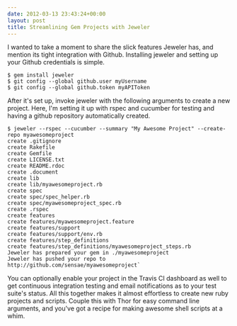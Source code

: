 ```yaml
---
date: 2012-03-13 23:43:24+00:00
layout: post
title: Streamlining Gem Projects with Jeweler
---
```


I wanted to take a moment to share the slick features Jeweler has, and mention
its tight integration with Github. Installing jeweler and setting up your Github
credentials is simple.

    $ gem install jeweler
    $ git config --global github.user myUsername
    $ git config --global github.token myAPIToken

After it's set up, invoke jeweler with the following arguments to create a new
project. Here, I'm setting it up with rspec and cucumber for testing and having
a github repository automatically created.

    $ jeweler --rspec --cucumber --summary "My Awesome Project" --create-repo myawesomeproject
    create .gitignore
    create Rakefile
    create Gemfile
    create LICENSE.txt
    create README.rdoc
    create .document
    create lib
    create lib/myawesomeproject.rb
    create spec
    create spec/spec_helper.rb
    create spec/myawesomeproject_spec.rb
    create .rspec
    create features
    create features/myawesomeproject.feature
    create features/support
    create features/support/env.rb
    create features/step_definitions
    create features/step_definitions/myawesomeproject_steps.rb
    Jeweler has prepared your gem in ./myawesomeproject
    Jeweler has pushed your repo to http://github.com/sensae/myawesomeproject`

You can optionally enable your project in the Travis CI dashboard as well to get
continuous integration testing and email notifications as to your test suite's
status. All this together makes it almost effortless to create new ruby projects
and scripts. Couple this with Thor for easy command line arguments, and you've
got a recipe for making awesome shell scripts at a whim.
